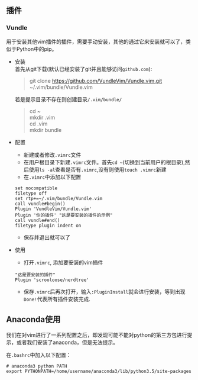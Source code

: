 ## 插件

### Vundle
用于安装其他vim插件的插件，需要手动安装，其他的通过它来安装就可以了，类似于Python中的pip。

+ 安装  
  首先从git下载(默认已经安装了git并且能够访问`github.com`):
  > git clone https://github.com/VundleVim/Vundle.vim.git ~/.vim/bundle/Vundle.vim

  若是提示目录不存在则创建目录`/.vim/bundle/`  
  > cd ~  
  mkdir .vim  
  cd .vim  
  mkdir bundle  

+ 配置
  + 新建或者修改`.vimrc`文件
  + 在用户根目录下新建`.vimrc`文件。首先`cd ~`(切换到当前用户的根目录),然后使用`ls -al`查看是否有`.vimrc`,没有则使用`touch .vimrc`新建
  + 在`.vimrc`中添加以下配置
  ```
  set nocompatible
  filetype off
  set rtp+=~/.vim/bundle/Vundle.vim
  call vundle#begin()
  Plugin 'VundleVim/Vundle.vim'
  Plugin '你的插件' "这是要安装的插件的示例"
  call vundle#end()
  filetype plugin indent on
  ```
  + 保存并退出就可以了
+ 使用
  + 打开`.vimrc`, 添加要安装的vim插件
  ```
  "这是要安装的插件"
  Plugin 'scrooloose/nerdtree'
  ```
  + 保存`.vimrc`后再次打开，输入`:PluginInstall`就会进行安装，等到出现`Done!`代表所有插件安装完成.


## Anaconda使用
我们在对vim进行了一系列配置之后，却发现可能不能对python的第三方包进行提示，或者我们安装了anaconda，但是无法提示。

在`.bashrc`中加入以下配置：
```
# anaconda3 python PATH
export PYTHONPATH=/home/username/anaconda3/lib/python3.5/site-packages   
```